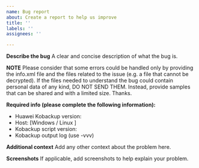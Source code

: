 ```yaml
---
name: Bug report
about: Create a report to help us improve
title: ''
labels: ''
assignees: ''

---
```


**Describe the bug**
A clear and concise description of what the bug is.

**NOTE**
Please consider that some errors could be handled only by providing the info.xml file and the files related to the issue (e.g. a file that cannot be decrypted). If the files needed to understand the bug could contain personal data of any kind, DO NOT SEND THEM. Instead, provide samples that can be shared and with a limited size. Thanks.

**Required info (please complete the following information):**
 - Huawei Kobackup version: 
 - Host: [Windows / Linux ]
 - Kobackup script version:
 - Kobackup output log (use -vvv)

**Additional context**
Add any other context about the problem here.

**Screenshots**
If applicable, add screenshots to help explain your problem.
